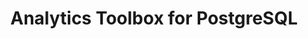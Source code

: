 ---
title: Analytics Toolbox for PostgreSQL
description: "Unlock Spatial Analytics in PostgreSQL"
icon: "/img/icons/postgres-analytics-toolbox.png"
type: examples
euFlag: true
aliases:
    - /analytics-toolbox-pg/examples/
---